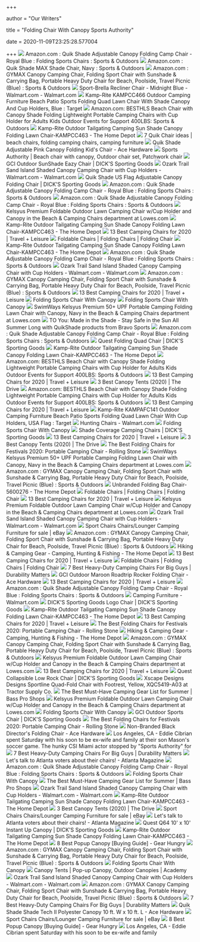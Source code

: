 +++
        
author = "Our Writers"
        
title = "Folding Chair With Canopy Sports Authority"
        
date = 2020-11-09T23:25:28.577004
        
+++
[ ![](https://images-na.ssl-images-amazon.com/images/I/81UMr4%2BAnBL._AC_SL1500_.jpg)](https://images-na.ssl-images-amazon.com/images/I/81UMr4%2BAnBL._AC_SL1500_.jpg) Amazon.com : Quik Shade Adjustable Canopy Folding Camp Chair - Royal Blue : Folding  Sports Chairs : Sports & Outdoors
[ ![](https://images-na.ssl-images-amazon.com/images/I/81eEnRC3wpL._AC_SY679_.jpg)](https://images-na.ssl-images-amazon.com/images/I/81eEnRC3wpL._AC_SY679_.jpg) Amazon.com : Quik Shade MAX Shade Chair, Navy : Sports & Outdoors
[ ![](https://images-na.ssl-images-amazon.com/images/I/61kb7RqsB9L._AC_SX679_.jpg)](https://images-na.ssl-images-amazon.com/images/I/61kb7RqsB9L._AC_SX679_.jpg) Amazon.com : GYMAX Canopy Camping Chair, Folding Sport Chair with Sunshade  & Carrying Bag, Portable Heavy Duty Chair for Beach, Poolside, Travel  Picnic (Blue) : Sports & Outdoors
[ ![](https://i5.walmartimages.com/asr/d455743c-5f1b-49be-ac6d-ce559a3caa24_1.660e4d1046a4d1cd3df8a63f85fab491.jpeg)](https://i5.walmartimages.com/asr/d455743c-5f1b-49be-ac6d-ce559a3caa24_1.660e4d1046a4d1cd3df8a63f85fab491.jpeg) Sport-Brella Recliner Chair - Midnight Blue - Walmart.com - Walmart.com
[ ![](https://target.scene7.com/is/image/Target/GUEST_e2710c7a-b8d7-441e-ac65-f714b5cef725)](https://target.scene7.com/is/image/Target/GUEST_e2710c7a-b8d7-441e-ac65-f714b5cef725) Kamp-Rite KAMPCC466 Outdoor Camping Furniture Beach Patio Sports Folding  Quad Lawn Chair With Shade Canopy And Cup Holders, Blue : Target
[ ![](https://images-na.ssl-images-amazon.com/images/I/61Y6SFtXyOL._AC_SX679_.jpg)](https://images-na.ssl-images-amazon.com/images/I/61Y6SFtXyOL._AC_SX679_.jpg) Amazon.com: BESTHLS Beach Chair with Canopy Shade Folding Lightweight  Portable Camping Chairs with Cup Holder for Adults Kids Outdoor Events for  Support 400LBS: Sports & Outdoors
[ ![](https://images.homedepot-static.com/productImages/15fb086a-01c6-4200-b0c5-2bad46b9e3bf/svn/kamp-rite-camping-beds-kampcc463-64_600.jpg)](https://images.homedepot-static.com/productImages/15fb086a-01c6-4200-b0c5-2bad46b9e3bf/svn/kamp-rite-camping-beds-kampcc463-64_600.jpg) Kamp-Rite Outdoor Tailgating Camping Sun Shade Canopy Folding Lawn Chair-KAMPCC463  - The Home Depot
[ ![](https://i.pinimg.com/474x/49/1d/c0/491dc08acec1aef4695824cb02252976--kids-sports-alpine.jpg)](https://i.pinimg.com/474x/49/1d/c0/491dc08acec1aef4695824cb02252976--kids-sports-alpine.jpg) 7 Quik Chair ideas | beach chairs, folding camping chairs, camping furniture
[ ![](https://cdn-tp3.mozu.com/24645-37138/cms/37138/files/079e3606-efaf-44bd-acc6-97a491fb2552?quality=60&max=400&_mzcb=_1598993681023)](https://cdn-tp3.mozu.com/24645-37138/cms/37138/files/079e3606-efaf-44bd-acc6-97a491fb2552?quality=60&max=400&_mzcb=_1598993681023) Quik Shade Adjustable Pink Canopy Folding Kid's Chair - Ace Hardware
[ ![](https://i.pinimg.com/originals/05/2e/8b/052e8b4bcea5940803e74103a00b0d60.jpg)](https://i.pinimg.com/originals/05/2e/8b/052e8b4bcea5940803e74103a00b0d60.jpg) Sports Authority | Beach chair with canopy, Outdoor chair set, Patchwork  chair
[ ![](https://dks.scene7.com/is/image/GolfGalaxy/17GCIUSNSHDZYCHRXODR_Indigo_Pewter_is?wid=200)](https://dks.scene7.com/is/image/GolfGalaxy/17GCIUSNSHDZYCHRXODR_Indigo_Pewter_is?wid=200) GCI Outdoor SunShade Eazy Chair | DICK'S Sporting Goods
[ ![](https://i5.walmartimages.com/asr/e1d6f561-0856-4802-b242-3a7d6a0800b5_1.4d7f59e6ddcad0db97679ae5169e7d51.jpeg)](https://i5.walmartimages.com/asr/e1d6f561-0856-4802-b242-3a7d6a0800b5_1.4d7f59e6ddcad0db97679ae5169e7d51.jpeg) Ozark Trail Sand Island Shaded Canopy Camping Chair with Cup Holders -  Walmart.com - Walmart.com
[ ![](https://dks.scene7.com/is/image/GolfGalaxy/16QSHUDJSTBLCNPYFODRX_USA?qlt=70&wid=600&fmt=pjpeg)](https://dks.scene7.com/is/image/GolfGalaxy/16QSHUDJSTBLCNPYFODRX_USA?qlt=70&wid=600&fmt=pjpeg) Quik Shade US Flag Adjustable Canopy Folding Chair | DICK'S Sporting Goods
[ ![](https://images-na.ssl-images-amazon.com/images/I/71Ta4l-Y9wL._AC_SY355_.jpg)](https://images-na.ssl-images-amazon.com/images/I/71Ta4l-Y9wL._AC_SY355_.jpg) Amazon.com : Quik Shade Adjustable Canopy Folding Camp Chair - Royal Blue : Folding  Sports Chairs : Sports & Outdoors
[ ![](https://images-na.ssl-images-amazon.com/images/I/71GHq9tFjiL._AC_UL320_SR206,320_.jpg)](https://images-na.ssl-images-amazon.com/images/I/71GHq9tFjiL._AC_UL320_SR206,320_.jpg) Amazon.com : Quik Shade Adjustable Canopy Folding Camp Chair - Royal Blue : Folding  Sports Chairs : Sports & Outdoors
[ ![](https://mobileimages.lowes.com/product/converted/100137/1001375394.jpg?size=lg)](https://mobileimages.lowes.com/product/converted/100137/1001375394.jpg?size=lg) Kelsyus Premium Foldable Outdoor Lawn Camping Chair w/Cup Holder and Canopy  in the Beach & Camping Chairs department at Lowes.com
[ ![](https://images.homedepot-static.com/productImages/70b73a23-1da3-43a9-9215-56c08049d17a/svn/kamp-rite-camping-beds-kampcc463-4f_600.jpg)](https://images.homedepot-static.com/productImages/70b73a23-1da3-43a9-9215-56c08049d17a/svn/kamp-rite-camping-beds-kampcc463-4f_600.jpg) Kamp-Rite Outdoor Tailgating Camping Sun Shade Canopy Folding Lawn Chair-KAMPCC463  - The Home Depot
[ ![](https://imagesvc.meredithcorp.io/v3/mm/image?q=85&c=sc&poi=face&w=1500&h=1500&url=https%3A%2F%2Fstatic.onecms.io%2Fwp-content%2Fuploads%2Fsites%2F28%2F2020%2F05%2F14%2Fkelsyus-backpack-beach-camping-folding-lawn-chair-TRGT-CHAIR0520.jpg)](https://imagesvc.meredithcorp.io/v3/mm/image?q=85&c=sc&poi=face&w=1500&h=1500&url=https%3A%2F%2Fstatic.onecms.io%2Fwp-content%2Fuploads%2Fsites%2F28%2F2020%2F05%2F14%2Fkelsyus-backpack-beach-camping-folding-lawn-chair-TRGT-CHAIR0520.jpg) 13 Best Camping Chairs for 2020 | Travel + Leisure
[ ![](https://s7d2.scene7.com/is/image/academy/10538782?$d-plp-product-image$)](https://s7d2.scene7.com/is/image/academy/10538782?$d-plp-product-image$) Foldable Chairs | Folding Chairs | Folding Chair
[ ![](https://images.homedepot-static.com/productImages/d4f5c60d-6c89-4ac9-af63-bd7d85310936/svn/kamp-rite-camping-beds-kampcc463-c3_600.jpg)](https://images.homedepot-static.com/productImages/d4f5c60d-6c89-4ac9-af63-bd7d85310936/svn/kamp-rite-camping-beds-kampcc463-c3_600.jpg) Kamp-Rite Outdoor Tailgating Camping Sun Shade Canopy Folding Lawn Chair-KAMPCC463  - The Home Depot
[ ![](https://images-na.ssl-images-amazon.com/images/I/71fRIut2wtL._AC_UL160_SR160,160_.jpg)](https://images-na.ssl-images-amazon.com/images/I/71fRIut2wtL._AC_UL160_SR160,160_.jpg) Amazon.com : Quik Shade Adjustable Canopy Folding Camp Chair - Royal Blue : Folding  Sports Chairs : Sports & Outdoors
[ ![](https://i5.walmartimages.com/dfw/6e29e393-cc9b/k2-_c69a8fd1-6bb1-4a78-9443-55d45525ae85.v1.jpg)](https://i5.walmartimages.com/dfw/6e29e393-cc9b/k2-_c69a8fd1-6bb1-4a78-9443-55d45525ae85.v1.jpg) Ozark Trail Sand Island Shaded Canopy Camping Chair with Cup Holders -  Walmart.com - Walmart.com
[ ![](https://images-na.ssl-images-amazon.com/images/I/61STnUE9EFL._AC_SL1200_.jpg)](https://images-na.ssl-images-amazon.com/images/I/61STnUE9EFL._AC_SL1200_.jpg) Amazon.com : GYMAX Canopy Camping Chair, Folding Sport Chair with Sunshade  & Carrying Bag, Portable Heavy Duty Chair for Beach, Poolside, Travel  Picnic (Blue) : Sports & Outdoors
[ ![](https://imagesvc.meredithcorp.io/v3/mm/image?url=https%3A%2F%2Fstatic.onecms.io%2Fwp-content%2Fuploads%2Fsites%2F28%2F2020%2F05%2F14%2Ffreeport-park-chu-reclining-folding-zero-gravity-chair-WYFR-CHAIR0520.jpg)](https://imagesvc.meredithcorp.io/v3/mm/image?url=https%3A%2F%2Fstatic.onecms.io%2Fwp-content%2Fuploads%2Fsites%2F28%2F2020%2F05%2F14%2Ffreeport-park-chu-reclining-folding-zero-gravity-chair-WYFR-CHAIR0520.jpg) 13 Best Camping Chairs for 2020 | Travel + Leisure
[ ![](https://c.shld.net/rpx/i/s/pi/mp/10189509/prod_19871337738?src=https%3A%2F%2Fi.ebayimg.com%2Fimages%2Fg%2FaN0AAOSwuFJe%7EqcH%2Fs-l1600.jpg&d=00608058f024c95d711862db672823ecada2bb05&hei=245&wid=245&op_sharpen=1&qlt=85)](https://c.shld.net/rpx/i/s/pi/mp/10189509/prod_19871337738?src=https%3A%2F%2Fi.ebayimg.com%2Fimages%2Fg%2FaN0AAOSwuFJe%7EqcH%2Fs-l1600.jpg&d=00608058f024c95d711862db672823ecada2bb05&hei=245&wid=245&op_sharpen=1&qlt=85) Folding Sports Chair With Canopy
[ ![](https://c.shld.net/rpx/i/s/pi/mp/10297945/prod_20034702439?src=https%3A%2F%2Fi.ebayimg.com%2Fimages%2Fg%2F83AAAOSwzoJfdZRS%2Fs-l1600.jpg&d=3f0b19c0de82564fd053fb87173bed69cec19f17&hei=245&wid=245&op_sharpen=1&qlt=85)](https://c.shld.net/rpx/i/s/pi/mp/10297945/prod_20034702439?src=https%3A%2F%2Fi.ebayimg.com%2Fimages%2Fg%2F83AAAOSwzoJfdZRS%2Fs-l1600.jpg&d=3f0b19c0de82564fd053fb87173bed69cec19f17&hei=245&wid=245&op_sharpen=1&qlt=85) Folding Sports Chair With Canopy
[ ![](http://mobileimages.lowes.com/product/converted/100223/1002235046.jpg?size=pdhi)](http://mobileimages.lowes.com/product/converted/100223/1002235046.jpg?size=pdhi) SwimWays Kelsyus Premium 50+ UPF Portable Camping Folding Lawn Chair with  Canopy, Navy in the Beach & Camping Chairs department at Lowes.com
[ ![](http://farm5.static.flickr.com/4036/4249520922_ae9ab7aaed_b.jpg)](http://farm5.static.flickr.com/4036/4249520922_ae9ab7aaed_b.jpg) TO You: Made in the Shade - Stay Safe in the Sun All Summer Long with  QuikShade products from Bravo Sports
[ ![](https://images-na.ssl-images-amazon.com/images/I/81l-lb9-auL._AC_UL320_SR214,320_.jpg)](https://images-na.ssl-images-amazon.com/images/I/81l-lb9-auL._AC_UL320_SR214,320_.jpg) Amazon.com : Quik Shade Adjustable Canopy Folding Camp Chair - Royal Blue : Folding  Sports Chairs : Sports & Outdoors
[ ![](https://dks.scene7.com/is/image/GolfGalaxy/19QUEUQSTFLDNGQDCODR_Navy?qlt=70&wid=600&fmt=pjpeg)](https://dks.scene7.com/is/image/GolfGalaxy/19QUEUQSTFLDNGQDCODR_Navy?qlt=70&wid=600&fmt=pjpeg) Quest Folding Quad Chair | DICK'S Sporting Goods
[ ![](https://images.homedepot-static.com/productImages/d6d1d92f-eef9-4d7d-8434-7b60719561de/svn/kamp-rite-camping-beds-2-x-cc463-64_600.jpg)](https://images.homedepot-static.com/productImages/d6d1d92f-eef9-4d7d-8434-7b60719561de/svn/kamp-rite-camping-beds-2-x-cc463-64_600.jpg) Kamp-Rite Outdoor Tailgating Camping Sun Shade Canopy Folding Lawn Chair-KAMPCC463  - The Home Depot
[ ![](https://m.media-amazon.com/images/S/aplus-media/sc/d5b531d7-f510-43b1-8eaf-a3ca5415aad1.__CR0,0,300,400_PT0_SX300_V1___.jpg)](https://m.media-amazon.com/images/S/aplus-media/sc/d5b531d7-f510-43b1-8eaf-a3ca5415aad1.__CR0,0,300,400_PT0_SX300_V1___.jpg) Amazon.com: BESTHLS Beach Chair with Canopy Shade Folding Lightweight  Portable Camping Chairs with Cup Holder for Adults Kids Outdoor Events for  Support 400LBS: Sports & Outdoors
[ ![](https://imagesvc.meredithcorp.io/v3/mm/image?url=https%3A%2F%2Fstatic.onecms.io%2Fwp-content%2Fuploads%2Fsites%2F28%2F2020%2F05%2F14%2Fchaheati-usb-heated-camp-chair-KHLS-CHAIR0520.jpg)](https://imagesvc.meredithcorp.io/v3/mm/image?url=https%3A%2F%2Fstatic.onecms.io%2Fwp-content%2Fuploads%2Fsites%2F28%2F2020%2F05%2F14%2Fchaheati-usb-heated-camp-chair-KHLS-CHAIR0520.jpg) 13 Best Camping Chairs for 2020 | Travel + Leisure
[ ![](https://www.thedrive.com/content-b/message-editor%2F1595522799915-canopy.jpg?quality=60)](https://www.thedrive.com/content-b/message-editor%2F1595522799915-canopy.jpg?quality=60) 3 Best Canopy Tents (2020) | The Drive
[ ![](https://images-na.ssl-images-amazon.com/images/I/61G3y2Wnd4L._AC_SL1000_.jpg)](https://images-na.ssl-images-amazon.com/images/I/61G3y2Wnd4L._AC_SL1000_.jpg) Amazon.com: BESTHLS Beach Chair with Canopy Shade Folding Lightweight  Portable Camping Chairs with Cup Holder for Adults Kids Outdoor Events for  Support 400LBS: Sports & Outdoors
[ ![](https://imagesvc.meredithcorp.io/v3/mm/image?q=85&c=sc&poi=face&w=1500&h=1500&url=https%3A%2F%2Fstatic.onecms.io%2Fwp-content%2Fuploads%2Fsites%2F28%2F2020%2F06%2F02%2Fkelty-low-loveseat-camping-chair-AMZN-CHAIR0620.jpg)](https://imagesvc.meredithcorp.io/v3/mm/image?q=85&c=sc&poi=face&w=1500&h=1500&url=https%3A%2F%2Fstatic.onecms.io%2Fwp-content%2Fuploads%2Fsites%2F28%2F2020%2F06%2F02%2Fkelty-low-loveseat-camping-chair-AMZN-CHAIR0620.jpg) 13 Best Camping Chairs for 2020 | Travel + Leisure
[ ![](https://target.scene7.com/is/image/Target/GUEST_7e41ced1-3d20-4765-af8b-afea32326834)](https://target.scene7.com/is/image/Target/GUEST_7e41ced1-3d20-4765-af8b-afea32326834) Kamp-Rite KAMPAFC141 Outdoor Camping Furniture Beach Patio Sports Folding  Quad Lawn Chair With Cup Holders, USA Flag : Target
[ ![](https://i5.walmartimages.com/asr/4930b6b0-671c-47c3-898b-e83f2deee2ba.b00b5d9559e86da253364e805ece30e1.png?odnHeight=180&odnWidth=180&odnBg=ffffff)](https://i5.walmartimages.com/asr/4930b6b0-671c-47c3-898b-e83f2deee2ba.b00b5d9559e86da253364e805ece30e1.png?odnHeight=180&odnWidth=180&odnBg=ffffff) Hunting Chairs - Walmart.com
[ ![](https://c.shld.net/rpx/i/s/pi/mp/10180981/prod_19843940239?src=https%3A%2F%2Fi.ebayimg.com%2Fimages%2Fg%2F4AoAAOSwOINe6Geu%2Fs-l1600.jpg&d=29419693f06f2662813a3cef2e24b6ea39665cf2&hei=245&wid=245&op_sharpen=1&qlt=85)](https://c.shld.net/rpx/i/s/pi/mp/10180981/prod_19843940239?src=https%3A%2F%2Fi.ebayimg.com%2Fimages%2Fg%2F4AoAAOSwOINe6Geu%2Fs-l1600.jpg&d=29419693f06f2662813a3cef2e24b6ea39665cf2&hei=245&wid=245&op_sharpen=1&qlt=85) Folding Sports Chair With Canopy
[ ![](https://dks.scene7.com/is/image/dkscdn/20GCIUSNSHDCMFRTPREC_Saybrook_is/?$DSG_ProductCard$)](https://dks.scene7.com/is/image/dkscdn/20GCIUSNSHDCMFRTPREC_Saybrook_is/?$DSG_ProductCard$) Shade Coverage Camping Chairs | DICK'S Sporting Goods
[ ![](https://imagesvc.meredithcorp.io/v3/mm/image?q=85&c=sc&poi=face&w=1500&h=1500&url=https%3A%2F%2Fstatic.onecms.io%2Fwp-content%2Fuploads%2Fsites%2F28%2F2020%2F06%2F02%2Fhelinox-chair-one-original-lightweight-compact-collapsible-camping-chair-AMZN-CHAIR0620.jpg)](https://imagesvc.meredithcorp.io/v3/mm/image?q=85&c=sc&poi=face&w=1500&h=1500&url=https%3A%2F%2Fstatic.onecms.io%2Fwp-content%2Fuploads%2Fsites%2F28%2F2020%2F06%2F02%2Fhelinox-chair-one-original-lightweight-compact-collapsible-camping-chair-AMZN-CHAIR0620.jpg) 13 Best Camping Chairs for 2020 | Travel + Leisure
[ ![](https://www.thedrive.com/content-b/message-editor%2F1593615032844-canopy.jpg?quality=60)](https://www.thedrive.com/content-b/message-editor%2F1593615032844-canopy.jpg?quality=60) 3 Best Canopy Tents (2020) | The Drive
[ ![](https://www.rollingstone.com/wp-content/uploads/2020/02/folding-chair-alternative.jpg?w=883)](https://www.rollingstone.com/wp-content/uploads/2020/02/folding-chair-alternative.jpg?w=883) The Best Folding Chairs for Festivals 2020: Portable Camping Chair -  Rolling Stone
[ ![](https://mobileimages.lowes.com/product/converted/100265/1002655968.jpg?size=lg)](https://mobileimages.lowes.com/product/converted/100265/1002655968.jpg?size=lg) SwimWays Kelsyus Premium 50+ UPF Portable Camping Folding Lawn Chair with  Canopy, Navy in the Beach & Camping Chairs department at Lowes.com
[ ![](https://images-na.ssl-images-amazon.com/images/I/61QPE2yTZzL._AC_SL1200_.jpg)](https://images-na.ssl-images-amazon.com/images/I/61QPE2yTZzL._AC_SL1200_.jpg) Amazon.com : GYMAX Canopy Camping Chair, Folding Sport Chair with Sunshade  & Carrying Bag, Portable Heavy Duty Chair for Beach, Poolside, Travel  Picnic (Blue) : Sports & Outdoors
[ ![](https://images.homedepot-static.com/productImages/b28be536-de7b-476d-9234-2f6ae140374d/svn/red-camping-chairs-5600276-64_1000.jpg)](https://images.homedepot-static.com/productImages/b28be536-de7b-476d-9234-2f6ae140374d/svn/red-camping-chairs-5600276-64_1000.jpg) Unbranded Folding Bag Chair-5600276 - The Home Depot
[ ![](https://assets.academy.com/mgen/36/10807436.jpg?is=150,150?$d-plp-top-categories$)](https://assets.academy.com/mgen/36/10807436.jpg?is=150,150?$d-plp-top-categories$) Foldable Chairs | Folding Chairs | Folding Chair
[ ![](https://imagesvc.meredithcorp.io/v3/mm/image?url=https%3A%2F%2Fstatic.onecms.io%2Fwp-content%2Fuploads%2Fsites%2F28%2F2020%2F06%2F02%2Fgci-outdoor-freestyle-rocker-portable-folding-rocking-chair-AMZN-CHAIR0620.jpg)](https://imagesvc.meredithcorp.io/v3/mm/image?url=https%3A%2F%2Fstatic.onecms.io%2Fwp-content%2Fuploads%2Fsites%2F28%2F2020%2F06%2F02%2Fgci-outdoor-freestyle-rocker-portable-folding-rocking-chair-AMZN-CHAIR0620.jpg) 13 Best Camping Chairs for 2020 | Travel + Leisure
[ ![](https://mobileimages.lowes.com/product/converted/100137/1001375456.jpg?size=lg)](https://mobileimages.lowes.com/product/converted/100137/1001375456.jpg?size=lg) Kelsyus Premium Foldable Outdoor Lawn Camping Chair w/Cup Holder and Canopy  in the Beach & Camping Chairs department at Lowes.com
[ ![](https://i5.walmartimages.com/asr/4fc07563-bad3-4204-bb82-0c2efe7f12a9_1.4fd86e61ef8edabd3202cb058e3844e7.jpeg)](https://i5.walmartimages.com/asr/4fc07563-bad3-4204-bb82-0c2efe7f12a9_1.4fd86e61ef8edabd3202cb058e3844e7.jpeg) Ozark Trail Sand Island Shaded Canopy Camping Chair with Cup Holders -  Walmart.com - Walmart.com
[ ![](https://i.ebayimg.com/thumbs/images/g/4FQAAOSwmCpfhx8l/s-l225.jpg)](https://i.ebayimg.com/thumbs/images/g/4FQAAOSwmCpfhx8l/s-l225.jpg) Sport Chairs Chairs/Lounger Camping Furniture for sale | eBay
[ ![](https://images-na.ssl-images-amazon.com/images/I/618wZEuXsCL._AC_SX522_.jpg)](https://images-na.ssl-images-amazon.com/images/I/618wZEuXsCL._AC_SX522_.jpg) Amazon.com : GYMAX Canopy Camping Chair, Folding Sport Chair with Sunshade  & Carrying Bag, Portable Heavy Duty Chair for Beach, Poolside, Travel  Picnic (Blue) : Sports & Outdoors
[ ![](https://images.homedepot-static.com/productImages/51937a55-f9a4-40c6-85f5-3cf82d332cfa/svn/slate-putty-rio-camping-chairs-grdr400-434-1-64_400_compressed.jpg)](https://images.homedepot-static.com/productImages/51937a55-f9a4-40c6-85f5-3cf82d332cfa/svn/slate-putty-rio-camping-chairs-grdr400-434-1-64_400_compressed.jpg) Hiking & Camping Gear - Camping, Hunting & Fishing - The Home Depot
[ ![](https://imagesvc.meredithcorp.io/v3/mm/image?url=https%3A%2F%2Fstatic.onecms.io%2Fwp-content%2Fuploads%2Fsites%2F28%2F2020%2F06%2F02%2Fcoleman-portable-camping-quad-chair-with-4-can-cooler-AMZN-CHAIR0620.jpg)](https://imagesvc.meredithcorp.io/v3/mm/image?url=https%3A%2F%2Fstatic.onecms.io%2Fwp-content%2Fuploads%2Fsites%2F28%2F2020%2F06%2F02%2Fcoleman-portable-camping-quad-chair-with-4-can-cooler-AMZN-CHAIR0620.jpg) 13 Best Camping Chairs for 2020 | Travel + Leisure
[ ![](https://s7d2.scene7.com/is/image/academy/20296304?$d-plp-top-categories$)](https://s7d2.scene7.com/is/image/academy/20296304?$d-plp-top-categories$) Foldable Chairs | Folding Chairs | Folding Chair
[ ![](https://durabilitymatters.com/wp-content/uploads/2020/06/ALPS-Mountaineering-King-Kong-Chair-product-image.jpg)](https://durabilitymatters.com/wp-content/uploads/2020/06/ALPS-Mountaineering-King-Kong-Chair-product-image.jpg) 7 Best Heavy-Duty Camping Chairs For Big Guys | Durability Matters
[ ![](https://cdn-tp3.mozu.com/24645-37138/cms/37138/files/8313b1f9-a2dc-4998-8994-a5b480f55ea7?quality=60&_mzcb=_1598993681023)](https://cdn-tp3.mozu.com/24645-37138/cms/37138/files/8313b1f9-a2dc-4998-8994-a5b480f55ea7?quality=60&_mzcb=_1598993681023) GCI Outdoor Maroon Roadtrip Rocker Folding Chair - Ace Hardware
[ ![](https://imagesvc.meredithcorp.io/v3/mm/image?url=https%3A%2F%2Fstatic.onecms.io%2Fwp-content%2Fuploads%2Fsites%2F28%2F2020%2F06%2F02%2Fcore-equipment-folding-oversized-padded-moon-round-saucer-chair-AMZN-CHAIR0620.jpg)](https://imagesvc.meredithcorp.io/v3/mm/image?url=https%3A%2F%2Fstatic.onecms.io%2Fwp-content%2Fuploads%2Fsites%2F28%2F2020%2F06%2F02%2Fcore-equipment-folding-oversized-padded-moon-round-saucer-chair-AMZN-CHAIR0620.jpg) 13 Best Camping Chairs for 2020 | Travel + Leisure
[ ![](https://images-na.ssl-images-amazon.com/images/I/6146WbzbXBL._AC_UL160_SR160,160_.jpg)](https://images-na.ssl-images-amazon.com/images/I/6146WbzbXBL._AC_UL160_SR160,160_.jpg) Amazon.com : Quik Shade Adjustable Canopy Folding Camp Chair - Royal Blue : Folding  Sports Chairs : Sports & Outdoors
[ ![](https://i5.walmartimages.com/asr/de619ce5-6ef8-442e-9b23-73664d769bbb_1.9ddb9e495f07deddceb4b529a7e32d55.jpeg?odnHeight=200&odnWidth=200&odnBg=ffffff)](https://i5.walmartimages.com/asr/de619ce5-6ef8-442e-9b23-73664d769bbb_1.9ddb9e495f07deddceb4b529a7e32d55.jpeg?odnHeight=200&odnWidth=200&odnBg=ffffff) Camping Furniture - Walmart.com
[ ![](https://dks.scene7.com/is/image/GolfGalaxy/16DSGUDCKSLGRMCHRODR_Black_Black?qlt=70&wid=600&fmt=pjpeg)](https://dks.scene7.com/is/image/GolfGalaxy/16DSGUDCKSLGRMCHRODR_Black_Black?qlt=70&wid=600&fmt=pjpeg) DICK'S Sporting Goods Logo Chair | DICK'S Sporting Goods
[ ![](https://images.homedepot-static.com/productImages/4cd58466-5b6c-4aad-91bf-c375bb088d9e/svn/kamp-rite-camping-beds-kampcc352-64_1000.jpg)](https://images.homedepot-static.com/productImages/4cd58466-5b6c-4aad-91bf-c375bb088d9e/svn/kamp-rite-camping-beds-kampcc352-64_1000.jpg) Kamp-Rite Outdoor Tailgating Camping Sun Shade Canopy Folding Lawn Chair-KAMPCC463  - The Home Depot
[ ![](https://imagesvc.meredithcorp.io/v3/mm/image?url=https%3A%2F%2Fstatic.onecms.io%2Fwp-content%2Fuploads%2Fsites%2F28%2F2020%2F05%2F14%2Fpicnic-time-sports-chair-EBAG-CHAIR0520.jpg)](https://imagesvc.meredithcorp.io/v3/mm/image?url=https%3A%2F%2Fstatic.onecms.io%2Fwp-content%2Fuploads%2Fsites%2F28%2F2020%2F05%2F14%2Fpicnic-time-sports-chair-EBAG-CHAIR0520.jpg) 13 Best Camping Chairs for 2020 | Travel + Leisure
[ ![](https://www.rollingstone.com/wp-content/uploads/2020/02/trekology-portable-camping-chair.jpg?w=866)](https://www.rollingstone.com/wp-content/uploads/2020/02/trekology-portable-camping-chair.jpg?w=866) The Best Folding Chairs for Festivals 2020: Portable Camping Chair -  Rolling Stone
[ ![](https://images.homedepot-static.com/productImages/6fc65631-2e80-41a2-bc0b-ea5bc1fbdb62/svn/blue-quik-shade-camping-chairs-137622ds-64_400_compressed.jpg)](https://images.homedepot-static.com/productImages/6fc65631-2e80-41a2-bc0b-ea5bc1fbdb62/svn/blue-quik-shade-camping-chairs-137622ds-64_400_compressed.jpg) Hiking & Camping Gear - Camping, Hunting & Fishing - The Home Depot
[ ![](https://m.media-amazon.com/images/S/aplus-media/sc/ce2bb24d-63a2-49e2-b8fa-ac99bf07d37d.__CR0,0,300,400_PT0_SX300_V1___.jpg)](https://m.media-amazon.com/images/S/aplus-media/sc/ce2bb24d-63a2-49e2-b8fa-ac99bf07d37d.__CR0,0,300,400_PT0_SX300_V1___.jpg) Amazon.com : GYMAX Canopy Camping Chair, Folding Sport Chair with Sunshade  & Carrying Bag, Portable Heavy Duty Chair for Beach, Poolside, Travel  Picnic (Blue) : Sports & Outdoors
[ ![](http://images.lowes.com/product/converted/100138/1001383010_12238855.jpg)](http://images.lowes.com/product/converted/100138/1001383010_12238855.jpg) Kelsyus Premium Foldable Outdoor Lawn Camping Chair w/Cup Holder and Canopy  in the Beach & Camping Chairs department at Lowes.com
[ ![](https://imagesvc.meredithcorp.io/v3/mm/image?url=https%3A%2F%2Fstatic.onecms.io%2Fwp-content%2Fuploads%2Fsites%2F28%2F2020%2F05%2F14%2Fllbean-packlite-chair-LLBN-CHAIR0520.jpg)](https://imagesvc.meredithcorp.io/v3/mm/image?url=https%3A%2F%2Fstatic.onecms.io%2Fwp-content%2Fuploads%2Fsites%2F28%2F2020%2F05%2F14%2Fllbean-packlite-chair-LLBN-CHAIR0520.jpg) 13 Best Camping Chairs for 2020 | Travel + Leisure
[ ![](https://dks.scene7.com/is/image/GolfGalaxy/18QUEUQSTLWRCKCHRODR_Caviar-1?qlt=70&wid=600&fmt=pjpeg)](https://dks.scene7.com/is/image/GolfGalaxy/18QUEUQSTLWRCKCHRODR_Caviar-1?qlt=70&wid=600&fmt=pjpeg) Quest Collapsible Low Rock Chair | DICK'S Sporting Goods
[ ![](https://media.tractorsupply.com/is/image/TractorSupplyCompany/1254721?$470$)](https://media.tractorsupply.com/is/image/TractorSupplyCompany/1254721?$470$) Xscape Designs Designs Sportline Quad-Fold Chair with Footrest, Yellow,  XQC5419-A03 at Tractor Supply Co.
[ ![](https://d138cv3no7lm06.cloudfront.net/sites/default/files/inline-images/k2_images/chair_eclipse-hard-arm_BPS.jpg)](https://d138cv3no7lm06.cloudfront.net/sites/default/files/inline-images/k2_images/chair_eclipse-hard-arm_BPS.jpg) The Best Must-Have Camping Gear List for Summer | Bass Pro Shops
[ ![](https://mobileimages.lowes.com/product/converted/100265/1002655962.jpg?size=lg)](https://mobileimages.lowes.com/product/converted/100265/1002655962.jpg?size=lg) Kelsyus Premium Foldable Outdoor Lawn Camping Chair w/Cup Holder and Canopy  in the Beach & Camping Chairs department at Lowes.com
[ ![](https://c.shld.net/rpx/i/s/pi/mp/10301283/prod_18436011836?src=https%3A%2F%2Fi.ebayimg.com%2Fimages%2Fg%2FWvUAAOSwaphfI5Hq%2Fs-l1600.jpg&d=ffb9286313d5440654d25ecc7961b263444a9204&hei=245&wid=245&op_sharpen=1&qlt=85)](https://c.shld.net/rpx/i/s/pi/mp/10301283/prod_18436011836?src=https%3A%2F%2Fi.ebayimg.com%2Fimages%2Fg%2FWvUAAOSwaphfI5Hq%2Fs-l1600.jpg&d=ffb9286313d5440654d25ecc7961b263444a9204&hei=245&wid=245&op_sharpen=1&qlt=85) Folding Sports Chair With Canopy
[ ![](https://dks.scene7.com/is/image/GolfGalaxy/18GCIUSPRTSCHRXXXODR_Navy_Pewter?qlt=70&wid=600&fmt=pjpeg)](https://dks.scene7.com/is/image/GolfGalaxy/18GCIUSPRTSCHRXXXODR_Navy_Pewter?qlt=70&wid=600&fmt=pjpeg) GCI Outdoor Sports Chair | DICK'S Sporting Goods
[ ![](https://www.rollingstone.com/wp-content/uploads/2020/02/coleman-camping-chair.jpg?w=1024)](https://www.rollingstone.com/wp-content/uploads/2020/02/coleman-camping-chair.jpg?w=1024) The Best Folding Chairs for Festivals 2020: Portable Camping Chair -  Rolling Stone
[ ![](https://cdn-tp3.mozu.com/24645-37138/cms/37138/files/da602c5c-a2b5-4006-9668-1c83a4919be8?quality=60&_mzcb=_1598993681023)](https://cdn-tp3.mozu.com/24645-37138/cms/37138/files/da602c5c-a2b5-4006-9668-1c83a4919be8?quality=60&_mzcb=_1598993681023) Non-Branded Black Director's Folding Chair - Ace Hardware
[ ![](https://c8.alamy.com/comp/2A0CRJX/los-angeles-ca-eddie-cibrian-spent-saturday-with-his-soon-to-be-ex-wife-and-family-at-their-son-masons-soccer-game-the-hunky-csi-miami-actor-stopped-by-sports-authority-for-some-folding-chairs-and-an-umbrella-before-meeting-up-with-his-wife-brandi-glanville-and-her-parents-they-played-cordial-to-each-other-and-cheered-for-their-sons-team-but-didnt-share-much-conversation-the-whole-afternoon-brandis-parents-didnt-seem-to-mind-catching-up-with-their-soon-ex-son-in-law-september-26-2009-gsi-media-2A0CRJX.jpg)](https://c8.alamy.com/comp/2A0CRJX/los-angeles-ca-eddie-cibrian-spent-saturday-with-his-soon-to-be-ex-wife-and-family-at-their-son-masons-soccer-game-the-hunky-csi-miami-actor-stopped-by-sports-authority-for-some-folding-chairs-and-an-umbrella-before-meeting-up-with-his-wife-brandi-glanville-and-her-parents-they-played-cordial-to-each-other-and-cheered-for-their-sons-team-but-didnt-share-much-conversation-the-whole-afternoon-brandis-parents-didnt-seem-to-mind-catching-up-with-their-soon-ex-son-in-law-september-26-2009-gsi-media-2A0CRJX.jpg) Los Angeles, CA - Eddie Cibrian spent Saturday with his soon to be ex-wife  and family at their son Mason's soccer game. The hunky CSI Miami actor  stopped by "Sports Authority" for
[ ![](https://durabilitymatters.com/wp-content/uploads/2020/06/coleman-camping-chair-product-image.jpg)](https://durabilitymatters.com/wp-content/uploads/2020/06/coleman-camping-chair-product-image.jpg) 7 Best Heavy-Duty Camping Chairs For Big Guys | Durability Matters
[ ![](https://cdn2.atlantamagazine.com/wp-content/uploads/sites/4/2020/06/chairelection011_fb_twheatley.jpg)](https://cdn2.atlantamagazine.com/wp-content/uploads/sites/4/2020/06/chairelection011_fb_twheatley.jpg) Let's talk to Atlanta voters about their chairs! - Atlanta Magazine
[ ![](https://m.media-amazon.com/images/I/71vmPIV8yML.jpg_SR247,139__BG0,0,0_.jpg)](https://m.media-amazon.com/images/I/71vmPIV8yML.jpg_SR247,139__BG0,0,0_.jpg) Amazon.com : Quik Shade Adjustable Canopy Folding Camp Chair - Royal Blue : Folding  Sports Chairs : Sports & Outdoors
[ ![](https://c.shld.net/rpx/i/s/i/mp/10169836/prod_12068655013?hei=245&wid=245&op_sharpen=1&qlt=85)](https://c.shld.net/rpx/i/s/i/mp/10169836/prod_12068655013?hei=245&wid=245&op_sharpen=1&qlt=85) Folding Sports Chair With Canopy
[ ![](https://d138cv3no7lm06.cloudfront.net/sites/default/files/inline-images/k2_images/chair_big-outdoorsman_CAB.jpg)](https://d138cv3no7lm06.cloudfront.net/sites/default/files/inline-images/k2_images/chair_big-outdoorsman_CAB.jpg) The Best Must-Have Camping Gear List for Summer | Bass Pro Shops
[ ![](https://i5.walmartimages.com/asr/a72e5f31-5abc-4f55-93cb-04f0148fdf3a_1.a660f0f04127ddf8967e7d5860bfcd04.jpeg?odnWidth=282&odnHeight=282&odnBg=ffffff)](https://i5.walmartimages.com/asr/a72e5f31-5abc-4f55-93cb-04f0148fdf3a_1.a660f0f04127ddf8967e7d5860bfcd04.jpeg?odnWidth=282&odnHeight=282&odnBg=ffffff) Ozark Trail Sand Island Shaded Canopy Camping Chair with Cup Holders -  Walmart.com - Walmart.com
[ ![](https://images.homedepot-static.com/productImages/b6989228-6a0d-4df9-9fb2-b83b6a48ddcd/svn/kamp-rite-camping-beds-kampcc118-64_1000.jpg)](https://images.homedepot-static.com/productImages/b6989228-6a0d-4df9-9fb2-b83b6a48ddcd/svn/kamp-rite-camping-beds-kampcc118-64_1000.jpg) Kamp-Rite Outdoor Tailgating Camping Sun Shade Canopy Folding Lawn Chair-KAMPCC463  - The Home Depot
[ ![](https://images-na.ssl-images-amazon.com/images/I/71FsALWkzwL._AC_SL1500_.jpg)](https://images-na.ssl-images-amazon.com/images/I/71FsALWkzwL._AC_SL1500_.jpg) 3 Best Canopy Tents (2020) | The Drive
[ ![](https://i.ebayimg.com/thumbs/images/g/k38AAOSwhfZe5sm5/s-l225.jpg)](https://i.ebayimg.com/thumbs/images/g/k38AAOSwhfZe5sm5/s-l225.jpg) Sport Chairs Chairs/Lounger Camping Furniture for sale | eBay
[ ![](https://cdn2.atlantamagazine.com/wp-content/uploads/sites/4/2020/06/chairelection011_twheatley.jpg)](https://cdn2.atlantamagazine.com/wp-content/uploads/sites/4/2020/06/chairelection011_twheatley.jpg) Let's talk to Atlanta voters about their chairs! - Atlanta Magazine
[ ![](https://dks.scene7.com/is/image/GolfGalaxy/19QUEUQ6410X10NSTODR_Black_Black?qlt=70&wid=600&fmt=pjpeg)](https://dks.scene7.com/is/image/GolfGalaxy/19QUEUQ6410X10NSTODR_Black_Black?qlt=70&wid=600&fmt=pjpeg) Quest Q64 10' x 10' Instant Up Canopy | DICK'S Sporting Goods
[ ![](https://images.homedepot-static.com/productImages/e50cfd2c-f16a-4128-8356-635ac0fd77d7/svn/kamp-rite-camping-beds-kampcc231-64_600.jpg)](https://images.homedepot-static.com/productImages/e50cfd2c-f16a-4128-8356-635ac0fd77d7/svn/kamp-rite-camping-beds-kampcc231-64_600.jpg) Kamp-Rite Outdoor Tailgating Camping Sun Shade Canopy Folding Lawn Chair-KAMPCC463  - The Home Depot
[ ![](https://www.gearhungry.com/wp-content/uploads/bfi_thumb/caravan-canopy-21007900010-10x10-v-series-6wvbzzors7jaigbudlg71e6ktmk4ma5pvb5ibml2aue.jpg)](https://www.gearhungry.com/wp-content/uploads/bfi_thumb/caravan-canopy-21007900010-10x10-v-series-6wvbzzors7jaigbudlg71e6ktmk4ma5pvb5ibml2aue.jpg) 8 Best Popup Canopy [Buying Guide] - Gear Hungry
[ ![](https://m.media-amazon.com/images/S/aplus-media/sc/f04cdc2f-0469-462e-842a-fb50c7df1bab.__CR0,0,970,600_PT0_SX970_V1___.jpg)](https://m.media-amazon.com/images/S/aplus-media/sc/f04cdc2f-0469-462e-842a-fb50c7df1bab.__CR0,0,970,600_PT0_SX970_V1___.jpg) Amazon.com : GYMAX Canopy Camping Chair, Folding Sport Chair with Sunshade  & Carrying Bag, Portable Heavy Duty Chair for Beach, Poolside, Travel  Picnic (Blue) : Sports & Outdoors
[ ![](https://c.shld.net/rpx/i/s/pi/mp/10397828/prod_14975427837?src=https%3A%2F%2Fi.ebayimg.com%2Fimages%2Fg%2FIVQAAOSwg%7ERfIpSr%2Fs-l1600.jpg&d=0e63a0270dd8b30886aabd2f3d60321abc0c0906&hei=245&wid=245&op_sharpen=1&qlt=85)](https://c.shld.net/rpx/i/s/pi/mp/10397828/prod_14975427837?src=https%3A%2F%2Fi.ebayimg.com%2Fimages%2Fg%2FIVQAAOSwg%7ERfIpSr%2Fs-l1600.jpg&d=0e63a0270dd8b30886aabd2f3d60321abc0c0906&hei=245&wid=245&op_sharpen=1&qlt=85) Folding Sports Chair With Canopy
[ ![](https://s7d2.scene7.com/is/image/academy/20469890?$d-plp-top-categories$)](https://s7d2.scene7.com/is/image/academy/20469890?$d-plp-top-categories$) Canopy Tents | Pop-up Canopy, Outdoor Canopies | Academy
[ ![](https://i5.walmartimages.com/asr/fecda46c-17d7-461d-8adf-730193539c1c_1.d5f00f41f0c027b74891f0c968142d86.png?odnWidth=282&odnHeight=282&odnBg=ffffff)](https://i5.walmartimages.com/asr/fecda46c-17d7-461d-8adf-730193539c1c_1.d5f00f41f0c027b74891f0c968142d86.png?odnWidth=282&odnHeight=282&odnBg=ffffff) Ozark Trail Sand Island Shaded Canopy Camping Chair with Cup Holders -  Walmart.com - Walmart.com
[ ![](https://m.media-amazon.com/images/S/aplus-media/sc/d58c6a8b-8d96-4294-b85b-ae6f7a224bd2.__CR0,0,970,600_PT0_SX970_V1___.jpg)](https://m.media-amazon.com/images/S/aplus-media/sc/d58c6a8b-8d96-4294-b85b-ae6f7a224bd2.__CR0,0,970,600_PT0_SX970_V1___.jpg) Amazon.com : GYMAX Canopy Camping Chair, Folding Sport Chair with Sunshade  & Carrying Bag, Portable Heavy Duty Chair for Beach, Poolside, Travel  Picnic (Blue) : Sports & Outdoors
[ ![](https://durabilitymatters.com/wp-content/uploads/2020/06/mossy-oak-camping-chair-product-image.jpg)](https://durabilitymatters.com/wp-content/uploads/2020/06/mossy-oak-camping-chair-product-image.jpg) 7 Best Heavy-Duty Camping Chairs For Big Guys | Durability Matters
[ ![](https://cdn-tp3.mozu.com/24645-37138/cms/37138/files/5cac3fc0-95bf-4ae7-9d6d-c9b27f0ec964?quality=60&_mzcb=_1598993681023)](https://cdn-tp3.mozu.com/24645-37138/cms/37138/files/5cac3fc0-95bf-4ae7-9d6d-c9b27f0ec964?quality=60&_mzcb=_1598993681023) Quik Shade Shade Tech II Polyester Canopy 10 ft. W x 10 ft. L - Ace Hardware
[ ![](https://i.ebayimg.com/thumbs/images/g/Vo4AAOSwgqZeRa6j/s-l225.jpg)](https://i.ebayimg.com/thumbs/images/g/Vo4AAOSwgqZeRa6j/s-l225.jpg) Sport Chairs Chairs/Lounger Camping Furniture for sale | eBay
[ ![](https://www.gearhungry.com/wp-content/uploads/2018/05/best-popup-canopies.jpg)](https://www.gearhungry.com/wp-content/uploads/2018/05/best-popup-canopies.jpg) 8 Best Popup Canopy [Buying Guide] - Gear Hungry
[ ![](https://c8.alamy.com/comp/2A0CRKB/los-angeles-ca-eddie-cibrian-spent-saturday-with-his-soon-to-be-ex-wife-and-family-at-their-son-masons-soccer-game-the-hunky-csi-miami-actor-stopped-by-sports-authority-for-some-folding-chairs-and-an-umbrella-before-meeting-up-with-his-wife-brandi-glanville-and-her-parents-they-played-cordial-to-each-other-and-cheered-for-their-sons-team-but-didnt-share-much-conversation-the-whole-afternoon-brandis-parents-didnt-seem-to-mind-catching-up-with-their-soon-ex-son-in-law-september-26-2009-gsi-media-2A0CRKB.jpg)](https://c8.alamy.com/comp/2A0CRKB/los-angeles-ca-eddie-cibrian-spent-saturday-with-his-soon-to-be-ex-wife-and-family-at-their-son-masons-soccer-game-the-hunky-csi-miami-actor-stopped-by-sports-authority-for-some-folding-chairs-and-an-umbrella-before-meeting-up-with-his-wife-brandi-glanville-and-her-parents-they-played-cordial-to-each-other-and-cheered-for-their-sons-team-but-didnt-share-much-conversation-the-whole-afternoon-brandis-parents-didnt-seem-to-mind-catching-up-with-their-soon-ex-son-in-law-september-26-2009-gsi-media-2A0CRKB.jpg) Los Angeles, CA - Eddie Cibrian spent Saturday with his soon to be ex-wife  and family
